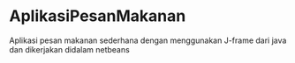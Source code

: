 # AplikasiPesanMakanan
Aplikasi pesan makanan sederhana dengan menggunakan J-frame dari java dan dikerjakan didalam netbeans
